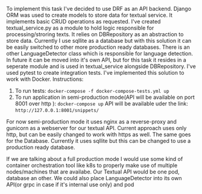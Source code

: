 To implement this task I've decided to use DRF as an API backend. Django ORM was used to create models to store data for textual service.
It implements basic CRUD operations as requested. I've created textual_service.py as a module to hold logic responsible for processing/stroring texts. It relies on DBRepository as an abstraction to store data. Currently I use sqllite as a database but with this solution 
it can be easily switched to other more production ready databases. There is an other LanguageDetector class which is responsible for language detection. In future it can be moved into it's own API, but for this task it resides in a seperate module and is used in textual_service alongside DBRepository. I've used pytest to create integration tests. I've implemented this solution to work with Docker.
Instructions:

1) To run tests: 
    `docker-compose -f docker-compose-tests.yml up`
2) To run application in semi-production mode(API will be available on port 8001 over http ):
    `docker-compose up`
API will be available uder the link:
    `http://127.0.0.1:8001/snippets/`

For now semi-production mode it uses nginx as a reverse-proxy and gunicorn as a webserver for our textual API.
Current approach uses only http, but can be easily changed to work with https as well. The same goes for the Database.
Currently it uses sqllite but this can be changed to use a production ready database.

If we are talking about a full production mode I would use some kind of container orchestration tool like k8s to properly make use of multiple nodes/machines that are availabe.
Our Textual API would be one pod, database an other. We could also place LanguageDetector into its own API(or grpc in case if it's internal use only) and pod  

